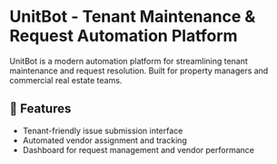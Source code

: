 # UnitBot - Tenant Maintenance & Request Automation Platform

UnitBot is a modern automation platform for streamlining tenant maintenance and request resolution. Built for property managers and commercial real estate teams.

## 🚀 Features
- Tenant-friendly issue submission interface
- Automated vendor assignment and tracking
- Dashboard for request management and vendor performance
